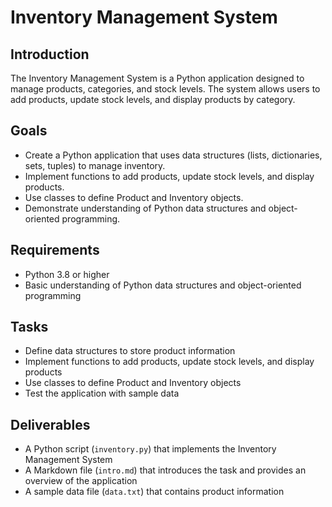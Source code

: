 # Inventory Management System

## Introduction

The Inventory Management System is a Python application designed to manage products, categories, and stock levels. The system allows users to add products, update stock levels, and display products by category.

## Goals

* Create a Python application that uses data structures (lists, dictionaries, sets, tuples) to manage inventory.
* Implement functions to add products, update stock levels, and display products.
* Use classes to define Product and Inventory objects.
* Demonstrate understanding of Python data structures and object-oriented programming.

## Requirements

* Python 3.8 or higher
* Basic understanding of Python data structures and object-oriented programming

## Tasks

* Define data structures to store product information
* Implement functions to add products, update stock levels, and display products
* Use classes to define Product and Inventory objects
* Test the application with sample data

## Deliverables

* A Python script (`inventory.py`) that implements the Inventory Management System
* A Markdown file (`intro.md`) that introduces the task and provides an overview of the application
* A sample data file (`data.txt`) that contains product information
